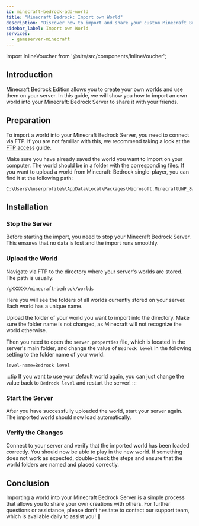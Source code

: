 ```yaml
---
id: minecraft-bedrock-add-world
title: "Minecraft Bedrock: Import own World"
description: "Discover how to import and share your custom Minecraft Bedrock worlds on your server for seamless multiplayer fun → Learn more now"
sidebar_label: Import own World
services:
  - gameserver-minecraft
---
```


import InlineVoucher from '@site/src/components/InlineVoucher';

## Introduction
Minecraft Bedrock Edition allows you to create your own worlds and use them on your server. In this guide, we will show you how to import an own world into your Minecraft: Bedrock Server to share it with your friends.

<InlineVoucher />

## Preparation

To import a world into your Minecraft Bedrock Server, you need to connect via FTP. If you are not familiar with this, we recommend taking a look at the [FTP access](gameserver-ftpaccess.md) guide.

Make sure you have already saved the world you want to import on your computer. The world should be in a folder with the corresponding files.
If you want to upload a world from Minecraft: Bedrock single-player, you can find it at the following path:
```
C:\Users\%userprofile%\AppData\Local\Packages\Microsoft.MinecraftUWP_8wekyb3d8bbwe\LocalState\games\com.mojang\minecraftWorlds
```

## Installation

### Stop the Server

Before starting the import, you need to stop your Minecraft Bedrock Server. This ensures that no data is lost and the import runs smoothly.

### Upload the World

Navigate via FTP to the directory where your server's worlds are stored. The path is usually:

```
/gXXXXXX/minecraft-bedrock/worlds
```

Here you will see the folders of all worlds currently stored on your server. Each world has a unique name.

Upload the folder of your world you want to import into the directory. Make sure the folder name is not changed, as Minecraft will not recognize the world otherwise.

Then you need to open the `server.properties` file, which is located in the server's main folder, and change the value of `Bedrock level` in the following setting to the folder name of your world:

```
level-name=Bedrock level
```
:::tip
If you want to use your default world again, you can just change the value back to `Bedrock level` and restart the server!
:::

### Start the Server

After you have successfully uploaded the world, start your server again. The imported world should now load automatically.

### Verify the Changes

Connect to your server and verify that the imported world has been loaded correctly. You should now be able to play in the new world. If something does not work as expected, double-check the steps and ensure that the world folders are named and placed correctly.

## Conclusion

Importing a world into your Minecraft Bedrock Server is a simple process that allows you to share your own creations with others. For further questions or assistance, please don't hesitate to contact our support team, which is available daily to assist you! 🙂

<InlineVoucher />

